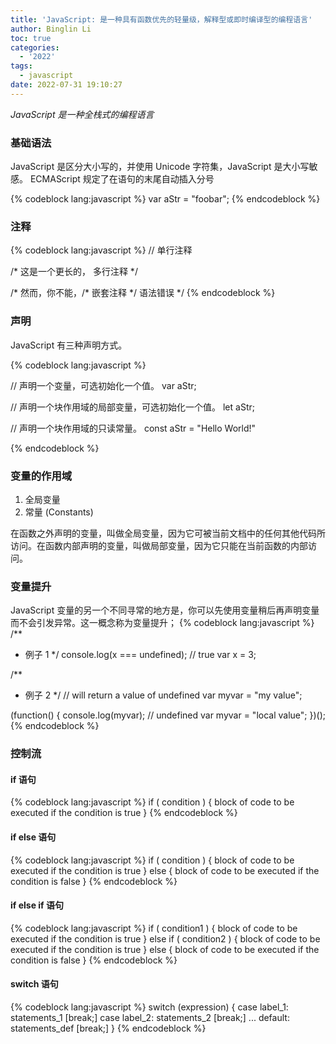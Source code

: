 ```yaml
---
title: 'JavaScript: 是一种具有函数优先的轻量级，解释型或即时编译型的编程语言'
author: Binglin Li
toc: true
categories:
  - '2022'
tags:
  - javascript
date: 2022-07-31 19:10:27
---
```


*JavaScript 是一种全栈式的编程语言*

### 基础语法
JavaScript 是区分大小写的，并使用 Unicode 字符集，JavaScript 是大小写敏感。
ECMAScript 规定了在语句的末尾自动插入分号

{% codeblock lang:javascript %}
var aStr = "foobar";
{% endcodeblock %}

### 注释
{% codeblock lang:javascript %}
// 单行注释

/* 这是一个更长的，
   多行注释
*/

/* 然而，你不能，/* 嵌套注释 */ 语法错误 */
{% endcodeblock %}

### 声明

JavaScript 有三种声明方式。

{% codeblock lang:javascript %}

// 声明一个变量，可选初始化一个值。
var  aStr;



// 声明一个块作用域的局部变量，可选初始化一个值。
let aStr;



// 声明一个块作用域的只读常量。
const aStr = "Hello World!"

{% endcodeblock %}


### 变量的作用域
1. 全局变量
2. 常量 (Constants)

在函数之外声明的变量，叫做全局变量，因为它可被当前文档中的任何其他代码所访问。在函数内部声明的变量，叫做局部变量，因为它只能在当前函数的内部访问。

### 变量提升
JavaScript 变量的另一个不同寻常的地方是，你可以先使用变量稍后再声明变量而不会引发异常。这一概念称为变量提升；
{% codeblock lang:javascript %}
/**
 * 例子 1
 */
console.log(x === undefined); // true
var x = 3;


/**
 * 例子 2
 */
// will return a value of undefined
var myvar = "my value";

(function() {
  console.log(myvar); // undefined
  var myvar = "local value";
})();
{% endcodeblock %}

### 控制流
#### if 语句

{% codeblock lang:javascript %}
	if ( condition ) {
		block of code to be executed if the condition is true
	}
{% endcodeblock %}

#### if else 语句
{% codeblock lang:javascript %}
	if ( condition ) {
		block of code to be executed if the condition is true
	} else {
		block of code to be executed if the condition is false
	}
{% endcodeblock %}
	
#### if else if 语句

{% codeblock lang:javascript %}
	if ( condition1 ) {
		block of code to be executed if the condition is true
	} else if ( condition2 ) {
		block of code to be executed if the condition is true
	} else {
		block of code to be executed if the condition is false
	}
{% endcodeblock %}

#### switch 语句

{% codeblock lang:javascript %}
	switch (expression) {
		case label_1:
			statements_1
			[break;]
		case label_2:
			statements_2
			[break;]
		...
		default:
			statements_def
			[break;]
	}
{% endcodeblock %}

